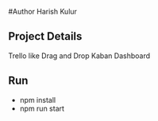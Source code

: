 #Author
Harish Kulur
## Project Details
Trello like Drag and Drop Kaban Dashboard
## Run
* npm install 
* npm run start